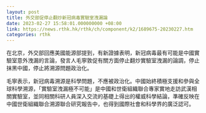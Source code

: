 ```yaml
---
layout: post
title: 外交部促停止翻炒新冠病毒實驗室洩漏論
date: 2023-02-27 15:58:01.000000000 +08:00
link: https://news.rthk.hk/rthk/ch/component/k2/1689675-20230227.htm
categories: rthk
---
```


在北京，外交部回應美國能源部提到，有新證據表明，新冠病毒最有可能是中國實驗室意外洩漏的言論，發言人毛寧敦促有關方面停止翻炒實驗室洩漏的論調，停止抹黑中國，停止將溯源問題政治化。

毛寧表示，新冠病毒溯源是科學問題，不應被政治化。中國始終積極支援和參與全球科學溯源，「實驗室洩漏極不可能」是中國和世衛組織聯合專家實地走訪武漢相關實驗室，並同相關科研人員深入交流的基礎上得出的權威科學結論，準確反映在中國世衛組織聯合溯源聯合研究報告中，也得到國際社會和科學界的廣泛認可。
